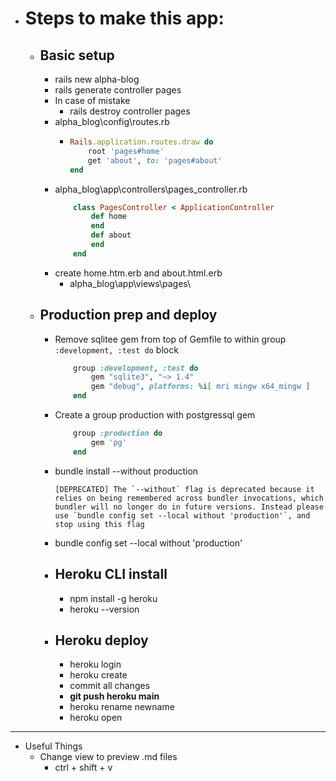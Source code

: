 - # Steps to make this app:
    - ## Basic setup
        - rails new alpha-blog
        - rails generate controller pages
        - In case of mistake 
            - rails destroy controller pages
        - alpha_blog\config\routes.rb
            -   ```rb
                Rails.application.routes.draw do
                    root 'pages#home'
                    get 'about', to: 'pages#about'
                end 
                ```
        - alpha_blog\app\controllers\pages_controller.rb
            ```rb
                class PagesController < ApplicationController
                    def home
                    end
                    def about 
                    end
                end
            ```
        - create home.htm.erb and about.html.erb
            - alpha_blog\app\views\pages\
    - ## Production prep and deploy
        - Remove sqlitee gem from top of Gemfile to within group `:development, :test do` block
            ```rb
                group :development, :test do
                    gem "sqlite3", "~> 1.4"
                    gem "debug", platforms: %i[ mri mingw x64_mingw ]
                end
            ```  
        - Create a group production with postgressql gem
            ```rb
                group :production do
                    gem 'pg'
                end
            ```
        - bundle install --without production
            ```
            [DEPRECATED] The `--without` flag is deprecated because it relies on being remembered across bundler invocations, which bundler will no longer do in future versions. Instead please use `bundle config set --local without 'production'`, and stop using this flag
            ```
        - bundle config set --local without 'production'
        - ## Heroku CLI install
            - npm install -g heroku
            - heroku --version
        - ## Heroku deploy
            - heroku login
            - heroku create
            - commit all changes
            - **git push heroku main**
            - heroku rename newname
            - heroku open


---

- Useful Things
    - Change view to preview .md files
        - ctrl + shift + v